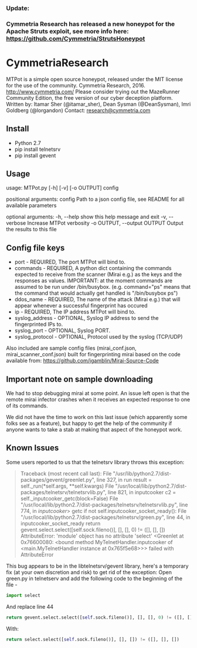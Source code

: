 ### Update:
### Cymmetria Research has released a new honeypot for the Apache Struts exploit, see more info here: https://github.com/Cymmetria/StrutsHoneypot

# CymmetriaResearch

MTPot is a simple open source honeypot, released under the MIT license for the use of the community.
Cymmetria Research, 2016.
http://www.cymmetria.com/
Please consider trying out the MazeRunner Community Edition, the free version of our cyber deception platform.
Written by: Itamar Sher (@itamar_sher), Dean Sysman (@DeanSysman), Imri Goldberg (@lorgandon)
Contact: research@cymmetria.com

Install
-------
* Python 2.7
* pip install telnetsrv
* pip install gevent

Usage
-------
usage: MTPot.py [-h] [-v] [-o OUTPUT] config

positional arguments:
  config                Path to a json config file, see README for all
                        available parameters

optional arguments:
  -h, --help            show this help message and exit
  -v, --verbose         Increase MTPot verbosity
  -o OUTPUT, --output OUTPUT
                        Output the results to this file

Config file keys
-------
* port - REQUIRED, The port MTPot will bind to.
* commands - REQUIRED, A python dict containing the commands expected to receive from the scanner (Mirai e.g.) as the keys and the responses as values. IMPORTANT: at the moment commands are assumed to be run under /bin/busybox. (e.g. command="ps" means that the command that would actually get handled is "/bin/busybox ps")
* ddos_name - REQUIRED, The name of the attack (Mirai e.g.) that will appear whenever a successful fingerprint has occured
* ip - REQUIRED, The IP address MTPot will bind to.
* syslog_address - OPTIONAL, Syslog IP address to send the fingerprinted IPs to.
* syslog_port - OPTIONAL, Syslog PORT.
* syslog_protocol - OPTIONAL, Protocol used by the syslog (TCP/UDP)


Also included are sample config files (mirai_conf.json, mirai_scanner_conf.json) built for fingerprinting mirai based on the code available from: https://github.com/jgamblin/Mirai-Source-Code

Important note on sample downloading
-------
We had to stop debugging mirai at some point. An issue left open is that the remote mirai infector crashes when it receives an expected response to one of its commands.

We did not have the time to work on this last issue (which apparently some folks see as a feature), but happy to get the help of the community if anyone wants to take a stab at making that aspect of the honeypot work.

Known Issues
-------
Some users reported to us that the telnetsrv library throws this exception:
> Traceback (most recent call last):
> File "/usr/lib/python2.7/dist-packages/gevent/greenlet.py", line 327, in run
> result = self._run(*self.args, **self.kwargs)
> File "/usr/local/lib/python2.7/dist-packages/telnetsrv/telnetsrvlib.py", line 821, in inputcooker
> c2 = self._inputcooker_getc(block=False)
> File "/usr/local/lib/python2.7/dist-packages/telnetsrv/telnetsrvlib.py", line 774, in _inputcooker_> getc
> if not self.inputcooker_socket_ready():
> File "/usr/local/lib/python2.7/dist-packages/telnetsrv/green.py", line 44, in inputcooker_socket_ready
> return gevent.select.select([self.sock.fileno()], [], [], 0) != ([], [], [])
> AttributeError: 'module' object has no attribute 'select'
> <Greenlet at 0x76600080: <bound method MyTelnetHandler.inputcooker of <main.MyTelnetHandler instance at 0x765f5e68>>> failed with AttributeError

This bug appears to be in the libtelnetsrv/gevent library, here's a temporary fix (at your own discretion and risk) to get rid of the exception:
Open green.py in telnetserv and add the following code to the beginning of the file -
```python
import select
```
And replace line 44
```python
return gevent.select.select([self.sock.fileno()], [], [], 0) != ([], [], []):)
```
With:
```python
return select.select([self.sock.fileno()], [], []) != ([], [], [])
```
